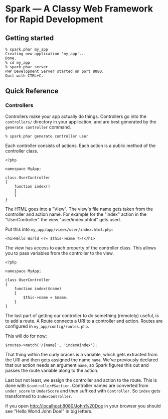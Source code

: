 # Spark — A Classy Web Framework for Rapid Development

## Getting started

    % spark.phar my_app
    Creating new application 'my_app'...
    Done.
    % cd my_app
    % spark.phar server
    PHP Development Server started on port 8080.
    Quit with CTRL+C.

## Quick Reference

### Controllers

Controllers make your app actually do things. Controllers go into the
`controllers/` directory in your application, and are best generated
by the `generate controller` command.

    % spark.phar generate controller user

Each controller consists of actions. Each action is a public method of
the controller class.

    <?php

    namespace MyApp;

    class UserController
    {
        function index()
        {
        }
    }

The HTML goes into a "View". The view's file name gets taken from the
controller and action name. For example for the "index" action in the 
"UserController" the view "user/index.phtml" gets used.

Put this into `my_app/app/views/user/index.html.php`:

    <h1>Hello World <?= $this->name ?>!</h1>

The view has access to each property of the controller class. This
allows you to pass variables from the controller to the view.

    <?php

    namespace MyApp;
    
    class UserController
    {
        function index($name)
        {
            $this->name = $name;
        }
    }

The last part of getting our controller to do something (remotely)
useful, is to add a route. A Route connects a URI to a controller and
action. Routes are configured in `my_app/config/routes.php`.

This will do for now:

    $routes->match('/{name}', 'index#index');

That thing within the curly braces is a variable, which gets extracted
from the URI and then gets assigned the name `name`. We've previously
declared that our action needs an argument `name`, so Spark figures this
out and passes the route variable along to the action.

Last but not least, we assign the controller and action to the route.
This is done with `$controller#$action`. Controller names are converted
from `under_score` to `UnderScore` and then suffixed with `Controller`.
So `index` gets transformed to `IndexController`.

If you open <http://localhost:8080/John%20Doe> in your browser you
should see "Hello World John Doe!" in big letters.
